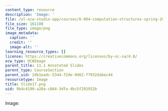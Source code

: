 ```yaml
---
content_type: resource
description: 'Image: '
file: /ol-ocw-studio-app/courses/6-004-computation-structures-spring-2017/9b4c4190a20ac6643dfa4bc5f291932b_Slide17.png
file_size: 161108
file_type: image/png
image_metadata:
  caption: ''
  credit: ''
  image-alt: ''
learning_resource_types: []
license: https://creativecommons.org/licenses/by-nc-sa/4.0/
ocw_type: OCWImage
parent_title: 11.1 Annotated Slides
parent_type: CourseSection
parent_uid: 2db1eadc-5344-f2de-9462-f7932dabec44
resourcetype: Image
title: Slide17.png
uid: 9b4c4190-a20a-c664-3dfa-4bc5f291932b
---
```

Image: 